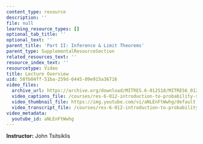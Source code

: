 ```yaml
---
content_type: resource
description: ''
file: null
learning_resource_types: []
optional_tab_title: ''
optional_text: ''
parent_title: 'Part II: Inference & Limit Theorems'
parent_type: SupplementalResourceSection
related_resources_text: ''
resource_index_text: ''
resourcetype: Video
title: Lecture Overview
uid: 58fb04ff-51ba-259d-6445-09e915a36716
video_files:
  archive_url: https://archive.org/download/MITRES.6-012S18/MITRES6_012S18_L14-01_300k.mp4
  video_captions_file: /courses/res-6-012-introduction-to-probability-spring-2018/fe047f6c20cb5f8f917ddad2965422f7_aNLEnFtWwhg.vtt
  video_thumbnail_file: https://img.youtube.com/vi/aNLEnFtWwhg/default.jpg
  video_transcript_file: /courses/res-6-012-introduction-to-probability-spring-2018/9e85adb6541344309ea466a1c2c5e403_aNLEnFtWwhg.pdf
video_metadata:
  youtube_id: aNLEnFtWwhg
---
```


**Instructor:** John Tsitsiklis